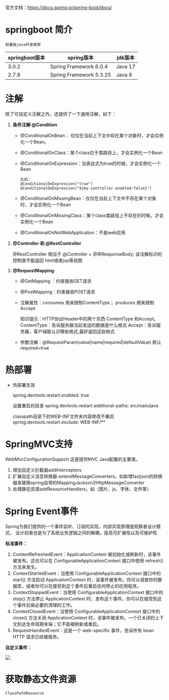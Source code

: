 官方文档：https://docs.spring.io/spring-boot/docs/


# springboot 简介
    轻量级java开发框架

| springboot版本 | spring版本              | jdk版本 |
| -------------- | ----------------------- | ------- |
| 3.0.2          | Spring Framework 6.0.4  | Java 17 |
| 2.7.8          | Spring Framework 5.3.25 | Java 8  |



# 注解

除了可自定义注解之外。还提供了一下通用注解，如下：

1. **条件注解 @Condition**

   - @ConditionalOnBean： 仅仅在当前上下文中存在某个对象时，才会实例化一个Bean。

   - @ConditionalOnClass：某个class位于类路径上，才会实例化一个Bean

   - @ConditionalOnExpression：当表达式为true的时候，才会实例化一个Bean

     ```
     比如：
     @ConditionalOnExpression("true")
     @ConditionalOnExpression("${my.controller.enabled:false}")
     ```

   - @ConditionalOnMissingBean：仅仅在当前上下文中不存在某个对象时，才会实例化一个Bean

   - @ConditionalOnMissingClass：某个class类路径上不存在的时候，才会实例化一个Bean

   - @ConditionalOnNotWebApplication：不是web应用

2. **@Controller 和 @RestController**

   @RestController 相当于 @Controller + @@ResponseBody; 
    该注解标识的控制类不能返回 html或者jsp等视图 

3. **@RequestMapping**

   - @GetMapping ：约束接收GET请求

   - @PostMapping：约束接收POST请求

   - 注解属性：consumes 用来限制ContentType； 
         	            produces 用来限制Accept   

     知识提示：HTTP协议Header中的两个东西 ContentType 和Accept。
             ContentType：告诉服务器当前发送的数据是什么格式
             Accept：告诉服务器，客户端能认识哪些格式,最好返回这些格式

   - 参数注解：@RequestParam(value|name|required|defaultValue) 默认required=true 	    

# 热部署

-  热部署生效

    spring.devtools.restart.enabled: true
    
    设置重启的目录
    spring.devtools.restart.additional-paths: src/main/java
    
    classpath目录下的WEB-INF文件夹内容修改不重启
    spring.devtools.restart.exclude: WEB-INF/**

# SpringMVC支持

WebMvcConfigurationSupport 这是提供MVC  Java配置的主要类。

1. 增加自定义拦截器addInterceptors
2. 扩展自定义消息转换器 extendMessageConverters，如新增fastjson的转换器来替换spring自带的MappingJackson2HttpMessageConverter
3. 处理静态资源addResourceHandlers，如（图片、js、字体、文件等）

# Spring Event事件

Spring为我们提供的一个事件监听、订阅的实现，内部实现原理是观察者设计模式，
设计初衷也是为了系统业务逻辑之间的解耦，提高可扩展性以及可维护性

**标准事件：**

1. ContextRefreshedEvent：ApplicationContext 被初始化或刷新时，该事件被发布。这也可以在 ConfigurableApplicationContext 接口中使用 refresh() 方法来发生。
2. ContextStartedEvent：当使用 ConfigurableApplicationContext 接口中的start() 方法启动 ApplicationContext 时，该事件被发布。你可以调查你的数据库，或者你可以在接受到这个事件后重启任何停止的应用程序。
3. ContextStoppedEvent：当使用 ConfigurableApplicationContext 接口中的stop() 方法停止 ApplicationContext 时，发布这个事件。你可以在接受到这个事件后做必要的清理的工作。
4. ContextClosedEvent：当使用 ConfigurableApplicationContext 接口中的close() 方法关闭 ApplicationContext 时，该事件被发布。一个已关闭的上下文到达生命周期末端；它不能被刷新或重启。
5. RequestHandledEvent：这是一个 web-specific 事件，告诉所有 bean HTTP 请求已经被服务。

**自定义事件：**

![](../image/springboot/springboot_event.png)



# 获取静态文件资源

```
ClassPathResource
```

